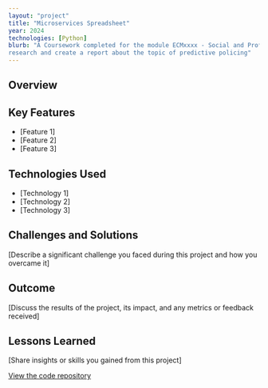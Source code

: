 ```yaml
---
layout: "project"
title: "Microservices Spreadsheet"
year: 2024
technologies: [Python]
blurb: "A Coursework completed for the module ECMxxxx - Social and Professional Issues of the Information Age. The task was to
research and create a report about the topic of predictive policing"
---          
```


## Overview

## Key Features

- [Feature 1]
- [Feature 2]
- [Feature 3]

## Technologies Used

- [Technology 1]
- [Technology 2]
- [Technology 3]

## Challenges and Solutions

[Describe a significant challenge you faced during this project and how you overcame it]

## Outcome

[Discuss the results of the project, its impact, and any metrics or feedback received]

## Lessons Learned

[Share insights or skills you gained from this project]

[View the code repository](http://github.com)